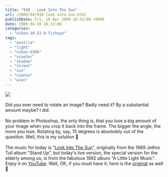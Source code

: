 ```yaml
---
title: "910 - Look Into The Sun"
url: /2009/04/910-look-into-sun.html
publishDate: Fri, 10 Apr 2009 16:33:00 +0000
date: 2009-04-10 16:33:00
categories: 
  - "nikon-10-52-8-fisheye"
tags: 
  - "austria"
  - "light"
  - "nikon-d300"
  - "scooter"
  - "shadow"
  - "street"
  - "sun"
  - "vienna"
  - "wien"
---
```

<a href="https://d25zfm9zpd7gm5.cloudfront.net/1200x1200/2009/20090410_071254_ps.jpg" target="_blank"><img src="https://d25zfm9zpd7gm5.cloudfront.net/0600x0600/2009/20090410_071254_ps.jpg"/></a><br/><br/>Did you ever need to rotate an image? Badly need it? By a substantial amount maybe? I did. <br/><br/>No problem in Photoshop, the only thing is, that you lose a big amount of your image when you crop it back into the frame. The bigger the angle, the more you lose. Rotating by, say, 15 degrees is absolutely out of the question. Well, this is my solution 🙂<br/><br/> The music for today is "<a href="http://www.lyricsmode.com/lyrics/j/jethro_tull/look_into_the_sun.html" target="_blank">Look Into The Sun</a>", originally from the 1969 Jethro Tull album "Stand Up", but today's live version, the special version for the elderly among us, is from the fabulous 1992 album "A Little Light Music". Enjoy it on <a href="http://www.youtube.com/watch?v=UiOWvkTjClQ" target="_blank">YouTube</a>. Well, OK, if you must have it: here is the <a href="http://www.youtube.com/watch?v=6DMUAI2Cp6g&hl=de" target="_blank">original</a> as well 🙂
